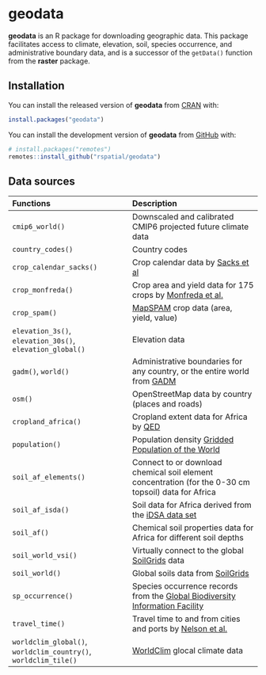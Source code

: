 
# geodata

<!-- badges: start -->
<!-- badges: end -->

**geodata** is an R package for downloading geographic data.
This package facilitates access to climate, elevation, soil, species occurrence, and administrative boundary data, and is a successor of the `getData()` function from the **raster** package.

## Installation

You can install the released version of **geodata** from [CRAN](https://CRAN.R-project.org) with:

``` r
install.packages("geodata")
```

You can install the development version of **geodata** from [GitHub](https://github.com/) with:

``` r
# install.packages("remotes")
remotes::install_github("rspatial/geodata")
```

## Data sources

|Functions                                                       |Description                                                                                                     |
|:---------------------------------------------------------------|:---------------------------------------------------------------------------------------------------------------|
|`cmip6_world()`                                                 |Downscaled and calibrated CMIP6 projected future climate data                            |
|`country_codes()`                                               |Country codes                                                                |
|`crop_calendar_sacks()`                  |Crop calendar data by [Sacks et al](https://sage.nelson.wisc.edu/data-and-models/datasets/crop-calendar-dataset/)     |
|`crop_monfreda()`                        |Crop area and yield data for 175 crops by [Monfreda et al.](http:://www.earthstat.org/harvested-area-yield-175-crops/)    |
|`crop_spam()`                                                   |[MapSPAM](https://www.mapspam.info/data/) crop data (area, yield, value)     |
|`elevation_3s()`, `elevation_30s()`, `elevation_global()`       |Elevation data                                                                  |
|`gadm()`, `world()`                                             |Administrative boundaries for any country, or the entire world from [GADM](https://gadm.org)      |
|`osm()`                                                         |OpenStreetMap data by country (places and roads) |
|`cropland_africa()`                                             |Cropland extent data for Africa by [QED](https://about.maps.qed.ai/)                      |
|`population()`                   |Population density [Gridded Population of the World](http://sedac.ciesin.columbia.edu/data/collection/gpw-v4/documentation)    |
|`soil_af_elements()`                                            |Connect to or download chemical soil element concentration (for the 0-30 cm topsoil) data for Africa  |
|`soil_af_isda()`                |Soil data for Africa derived from the [iDSA data set](https://envirometrix.nl/isdasoil-open-soil-data-for-africa/)   |
|`soil_af()`                                                     |Chemical soil properties data for Africa for different soil depths                                     |
|`soil_world_vsi()`                                              |Virtually connect to the global [SoilGrids](https://www.isric.org/explore/soilgrids) data        |
|`soil_world()`                                                  |Global soils data from [SoilGrids](https://www.isric.org/explore/soilgrids)          |
|`sp_occurrence()`                                               |Species occurrence records from the [Global Biodiversity Information Facility](https::/www.gbif.org) |
|`travel_time()`                   |Travel time to and from cities and ports by [Nelson et al.](https://www.nature.com/articles/s41597-019-0265-5)   |
|`worldclim_global()`, `worldclim_country()`, `worldclim_tile()` |[WorldClim](https://worldclim.org) glocal climate data     |

